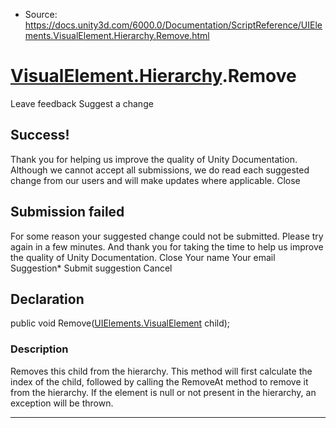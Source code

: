* Source: https://docs.unity3d.com/6000.0/Documentation/ScriptReference/UIElements.VisualElement.Hierarchy.Remove.html

#  [VisualElement.Hierarchy](https://docs.unity3d.com/6000.0/Documentation/ScriptReference/UIElements.VisualElement.Hierarchy.html).Remove
Leave feedback
Suggest a change
## Success!
Thank you for helping us improve the quality of Unity Documentation. Although we cannot accept all submissions, we do read each suggested change from our users and will make updates where applicable.
Close
## Submission failed
For some reason your suggested change could not be submitted. Please <a>try again</a> in a few minutes. And thank you for taking the time to help us improve the quality of Unity Documentation.
Close
Your name Your email Suggestion* Submit suggestion
Cancel
## Declaration
public void Remove([UIElements.VisualElement](https://docs.unity3d.com/6000.0/Documentation/ScriptReference/UIElements.VisualElement.html) child); 
### Description
Removes this child from the hierarchy. 
This method will first calculate the index of the child, followed by calling the RemoveAt method to remove it from the hierarchy. If the element is null or not present in the hierarchy, an exception will be thrown. 
* * *
